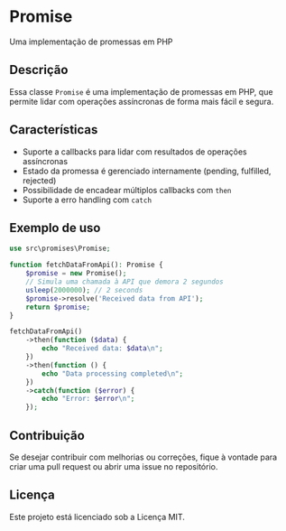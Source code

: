 Promise
=======

 Uma implementação de promessas em PHP

Descrição
-----------

Essa classe `Promise` é uma implementação de promessas em PHP, que permite lidar com operações assíncronas de forma mais fácil e segura.

Características
--------------

*   Suporte a callbacks para lidar com resultados de operações assíncronas
*   Estado da promessa é gerenciado internamente (pending, fulfilled, rejected)
*   Possibilidade de encadear múltiplos callbacks com `then`
*   Suporte a erro handling com `catch`

Exemplo de uso
---------------

```php
use src\promises\Promise;

function fetchDataFromApi(): Promise {
    $promise = new Promise();
    // Simula uma chamada à API que demora 2 segundos
    usleep(2000000); // 2 seconds
    $promise->resolve('Received data from API');
    return $promise;
}

fetchDataFromApi()
    ->then(function ($data) {
        echo "Received data: $data\n";
    })
    ->then(function () {
        echo "Data processing completed\n";
    })
    ->catch(function ($error) {
        echo "Error: $error\n";
    });

```

## Contribuição

Se desejar contribuir com melhorias ou correções, fique à vontade para criar uma pull request ou abrir uma issue no repositório.

## Licença

Este projeto está licenciado sob a Licença MIT.
